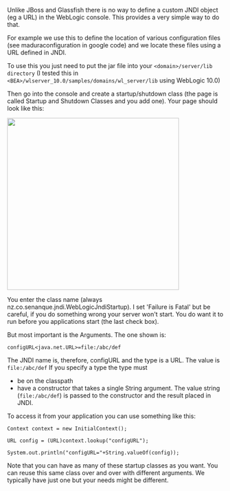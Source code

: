 Unlike JBoss and Glassfish there is no way to define a custom JNDI object (eg a URL) in the WebLogic console. This provides a very simple way to do that.

For example we use this to define the location of various configuration files (see maduraconfiguration in google code) and we locate these files using a URL defined in JNDI.

To use this you just need to put the jar file into your `<domain>/server/lib directory` (I tested this in `<BEA>/wlserver_10.0/samples/domains/wl_server/lib` using WebLogic 10.0)

Then go into the console and create a startup/shutdown class (the page is called Startup and Shutdown Classes and you add one). Your page should look like this:

<img src='http://weblogic-jndi-startup.googlecode.com/files/jndi.png' height='400px' />

You enter the class name (always nz.co.senanque.jndi.WebLogicJndiStartup).
I set 'Failure is Fatal' but be careful, if you do something wrong your server won't start.
You do want it to run before you applications start (the last check box).

But most important is the Arguments. The one shown is:

`configURL<java.net.URL>=file:/abc/def`

The JNDI name is, therefore, configURL and the type is a URL. The value is `file:/abc/def`
If you specify a type the type must
  * be on the classpath
  * have a constructor that takes a single String argument.
The value string (`file:/abc/def`) is passed to the constructor and the result placed in JNDI.

To access it from your application you can use something like this:

`Context context = new InitialContext();`

`URL config = (URL)context.lookup("configURL");`

`System.out.println("configURL="+String.valueOf(config));`

Note that you can have as many of these startup classes as you want. You can reuse this same class over and over with different arguments. We typically have just one but your needs might be different.